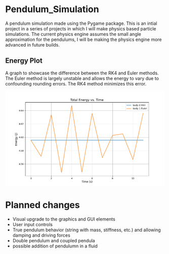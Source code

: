 # Pendulum_Simulation

A pendulum simulation made using the Pygame package. This is an intial project in a series of projects in which I will make physics based particle simulations.
The current physics engine assumes the small angle approximation for the pendulums, I will be making the physics engine more advanced in future builds.


## Energy Plot
A graph to showcase the difference between the RK4 and Euler methods. The Euler method is largely unstable and allows the energy to vary due to confounding rounding errors. The RK4 method minimizes this error. 

![Alt text](energy_vs_time.png)


# Planned changes
- Visual upgrade to the graphics and GUI elements
- User input controls 
- True pendulum behavior (string with mass, stiffness, etc.) and allowing damping and driving forces
- Double pendulum and coupled pendula
- possible addition of pendulumn in a fluid